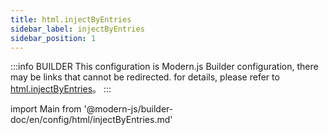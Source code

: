 ```yaml
---
title: html.injectByEntries
sidebar_label: injectByEntries
sidebar_position: 1
---
```


:::info BUILDER
This configuration is Modern.js Builder configuration, there may be links that cannot be redirected. for details, please refer to [html.injectByEntries](https://modernjs.dev/builder/zh/api/config-html.html#html-injectbyentries)。
:::

import Main from '@modern-js/builder-doc/en/config/html/injectByEntries.md'

<Main />
